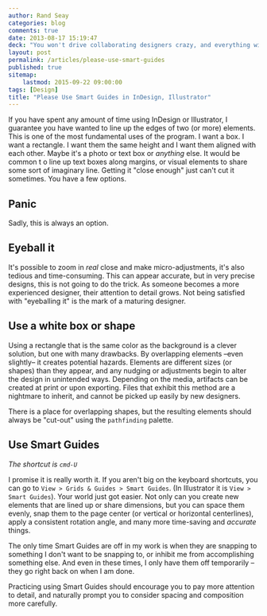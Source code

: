 ```yaml
---
author: Rand Seay
categories: blog
comments: true
date: 2013-08-17 15:19:47
deck: "You won't drive collaborating designers crazy, and everything will be lined up in a simple, dependable, and clean way."
layout: post
permalink: /articles/please-use-smart-guides
published: true
sitemap:
    lastmod: 2015-09-22 09:00:00
tags: [Design]
title: "Please Use Smart Guides in InDesign, Illustrator"
---
```


If you have spent any amount of time using InDesign or Illustrator, I guarantee you have wanted to line up the edges of two (or more) elements. This is one of the most<!--more--> fundamental uses of the program. I want a box. I want a rectangle. I want them the same height and I want them aligned with each other. Maybe it's a photo or text box or *anything* else. It would be common t o line up text boxes along margins, or visual elements to share some sort of imaginary line. Getting it "close enough" just can't cut it sometimes. You have a few options.

## Panic

Sadly, this is always an option.

## Eyeball it

It's possible to zoom in *real* close and make micro-adjustments, it's also tedious and time-consuming. This can appear accurate, but in very precise designs, this is not going to do the trick. As someone becomes a more experienced designer, their attention to detail grows. Not being satisfied with "eyeballing it" is the mark of a maturing designer.

## Use a white box or shape

Using a rectangle that is the same color as the background is a clever solution, but one with many drawbacks. By overlapping elements –even slightly– it creates potential hazards. Elements are different sizes (or shapes) than they appear, and any nudging or adjustments begin to alter the design in unintended ways. Depending on the media, artifacts can be created at print or upon exporting. Files that exhibit this method are a nightmare to inherit, and cannot be picked up easily by new designers.

There is a place for overlapping shapes, but the resulting elements should always be "cut-out" using the `pathfinding` palette.

## Use Smart Guides

*The shortcut is `cmd-U`*

I promise it is really worth it. If you aren't big on the keyboard shortcuts, you can go to `View > Grids & Guides > Smart Guides`. (In Illustrator it is `View > Smart Guides`). Your world just got easier. Not only can you create new elements that are lined up or share dimensions, but you can space them evenly, snap them to the page center (or vertical or horizontal centerlines), apply a consistent rotation angle, and many more time-saving and *accurate* things.

The only time Smart Guides are off in my work is when they are snapping to something I don't want to be snapping to, or inhibit me from accomplishing something else. And even in these times, I only have them off temporarily –they go right back on when I am done.

Practicing using Smart Guides should encourage you to pay more attention to detail, and naturally prompt you to consider spacing and composition more carefully.
